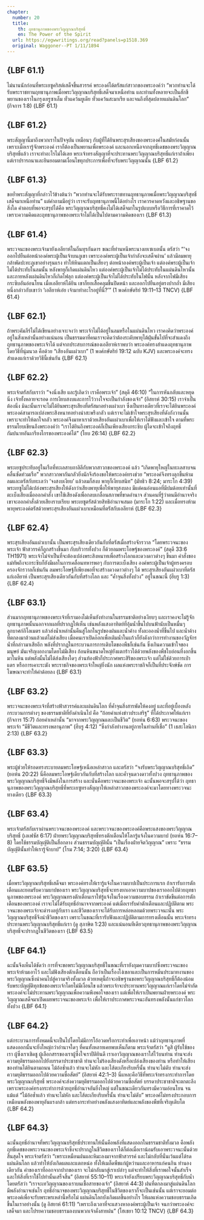 ```yaml
---
chapter:
  number: 20
  title:
    th: ฤทธานุภาพของพระวิญญาณบริสุทธิ์
    en: The Power of the Spirit
  url: https://egwwritings.org/read?panels=p1518.369
  original: Waggoner--PT 1/11/1894
---
```


## {LBF 61.1}

ไม่นานนักก่อนที่พระเยซูคริสต์เสด็จขึ้นสวรรค์ พระองค์ได้ตรัสแก่สาวกของพระองค์ว่า “พวกท่านจะได้รับพระราชทานฤทธานุภาพเมื่อพระวิญญาณบริสุทธิ์เสด็จมาเหนือท่าน และท่านทั้งหลายจะเป็นสักขีพยานของเราในกรุงเยรูซาเล็ม ทั่วแคว้นยูเดีย ทั่วแคว้นสะมาเรีย และจนถึงที่สุดปลายแผ่นดินโลก” (กิจการ 1:8) {LBF 61.1}

## {LBF 61.2}

พระสัญญานี้มาถึงพวกเราในปัจจุบัน เหมือนๆ กับผู้ที่ได้ยินพระสุรเสียงของพระองค์ในสมัยก่อนนั้น เพราะเมื่อเรารู้จักพระองค์ เราก็ต้องเป็นพยานเพื่อพระองค์ และนอกเหนือจากฤทธิ์เดชของพระวิญญาณบริสุทธิ์แล้ว เราจะทำอะไรไม่ได้เลย พระเจ้าทรงสัญญาที่จะประทานพระวิญญาณบริสุทธิ์แก่เราถ้าเพียงแต่เราปรารถนาและยินยอมตามเงื่อนไขทุกประการเพื่อที่จะรับพระวิญญาณนั้น {LBF 61.2}

## {LBF 61.3}

ขอย้ำพระสัญญาที่กล่าวไว้ข้างต้นว่า “พวกท่านจะได้รับพระราชทานฤทธานุภาพเมื่อพระวิญญาณบริสุทธิ์เสด็จมาเหนือท่าน” แต่คำถามมีอยู่ว่า เราจะรับฤทธานุภาพนี้ได้อย่างไร เราควรคาดหวังและอธิษฐานขอสิ่งใด คำตอบที่พอจะสรุปได้คือ พระวิญญาณบริสุทธิ์คงไม่ได้เสด็จมาในรูปแบบหรือวิธีการที่เราคาดไว้ เพราะความคิดและฤทธานุภาพของพระเจ้าไม่ได้เป็นไปตามความคิดของเรา {LBF 61.3}

## {LBF 61.4}

พระวจนะของพระเจ้ามายังเอลียาห์ในถิ่นทุรกันดาร ขณะที่ท่านหนีพระนางเยเซเบลนั้น ตรัสว่า “‘จงออกไปยืนต่อหน้าองค์พระผู้เป็นเจ้าบนภูเขา เพราะองค์พระผู้เป็นเจ้ากำลังจะเสด็จผ่าน’ แล้วมีลมพายุกล้าพัดปะทะภูเขาอย่างรุนแรง ทำให้หินแตกเป็นเสี่ยงๆ ต่อหน้าองค์พระผู้เป็นเจ้า แต่องค์พระผู้เป็นเจ้าไม่ได้ประทับในลมนั้น หลังพายุก็เกิดแผ่นดินไหว แต่องค์พระผู้เป็นเจ้าไม่ได้ประทับในแผ่นดินไหวนั้น และภายหลังแผ่นดินไหวก็เกิดไฟลุก แต่องค์พระผู้เป็นเจ้าไม่ได้ประทับในไฟนั้น หลังจากไฟมีเสียงกระซิบอันอ่อนโยน เมื่อเอลียาห์ได้ยิน เขาก็ยกเสื้อคลุมขึ้นปิดหน้า และออกไปยืนอยู่ตรงปากถ้ำ มีเสียงหนึ่งกล่าวกับเขาว่า ‘เอลียาห์เอ๋ย เจ้ามาทำอะไรอยู่ที่นี่?’” (1 พงศ์กษัตริย์ 19:11–13 TNCV) {LBF 61.4}

## {LBF 62.1}

ถ้าพระคัมภีร์ไม่ได้เขียนอย่างเจาะจงว่า พระเจ้าไม่ได้อยู่ในลมหรือในแผ่นดินไหว เราคงคิดว่าพระองค์อยู่ในสิ่งเหล่านั้นอย่างแน่นอน เป็นธรรมดาที่คนเราจะคิดว่าต้องระดับพายุไต้ฝุ่นขั้นไปที่จะสำแดงถึงฤทธานุภาพของพระเจ้าได้ แต่จากประสบการณ์ของเอลียาห์เราพบว่า พระองค์ทรงสำแดงฤทธานุภาพโดยวิธีที่นุ่มนวล คือด้วย “เสียงอันแผ่วเบา” (1 พงศ์กษัตริย์ 19:12 ฉบับ KJV) และพระองค์จะทรงสำแดงแก่เราด้วยวิธีนี้เช่นกัน {LBF 62.1}

## {LBF 62.2}

พระเจ้าตรัสกับเราว่า “จงนิ่งเสีย และรู้เถิดว่า เราคือพระเจ้า” (สดุดี 46:10) “ในการหันกลับและหยุดนิ่ง เจ้าทั้งหลายจะรอด การเงียบสงบและการไว้วางใจจะเป็นกำลังของเจ้า” (อิสยาห์ 30:15) เราจำเป็นต้องนิ่ง มิฉะนั้นเราจะไม่ได้ยินพระสุรเสียงที่ตรัสมาอย่างแผ่วเบา ซึ่งเป็นทางเดียวที่เราจะได้ยินพระองค์ พระองค์สามารถเปล่งพระสิงหนาทอย่างน่าสะพรึงกลัว แต่เราจะไม่เข้าใจพระสุรเสียงที่ดังกังวานนั้น เพราะจะทำให้ตกใจกลัว พระองค์จึงมาหาเราด้วยเสียงอันแผ่วเบาเพื่อให้เราได้ฟังและเข้าใจ ตามที่พระธรรมโยบเขียนถึงพระองค์ว่า “เราได้ยินถึงพระองค์ก็เป็นเพียงเสียงกระซิบ ผู้ใดจะเข้าใจถึงฤทธิ์กัมปนาทอันเกรียงไกรของพระองค์ได้” (โยบ 26:14) {LBF 62.2}

## {LBF 62.3}

พระเยซูประทับอยู่ในเรือที่ทะเลสาบกาลิลีกับพวกสาวกของพระองค์ แล้ว “เกิดพายุใหญ่ในทะเลสาบจนคลื่นซัดท่วมเรือ” พวกสาวกพากันกลัวยิ่งนักจึงร้องขอให้พระองค์ทรงช่วย “พระองค์จึงทรงลุกขึ้นห้ามลมและตรัสกับทะเลว่า ‘จงสงบเงียบ’ แล้วลมก็สงบ พายุก็เงียบสนิท” (มัทธิว 8:24; มาระโก 4:39) พระเยซูไม่ได้เปล่งพระสุรเสียงให้ดังกว่าเสียงพายุเพื่อให้พายุสงบลง มีแต่คนอ่อนแอที่มีปมด้อยเท่านั้นที่ตะเบ็งเสียงเมื่อออกคำสั่ง เขาใช้เสียงดังเพื่อกลบเกลื่อนสภาพที่ขาดอำนาจ ส่วนคนที่รู้ว่าตนมีอำนาจจริง เขาจะออกคำสั่งด้วยเสียงราบเรียบ พระเยซูตรัสด้วยสิทธิอำนาจเสมอ (มาระโก 1:22) และเมื่อทรงห้ามพายุพระองค์ตรัสด้วยพระสุรเสียงอันแผ่วเบาเหมือนที่ตรัสกับเอลียาห์ {LBF 62.3}

## {LBF 62.4}

พระสุรเสียงอันแผ่วเบานั้น เป็นพระสุรเสียงเดียวกันกับที่ตรัสเมื่อสร้างจักรวาล “โดยพระวจนะของพระเจ้า ฟ้าสวรรค์ก็ถูกสร้างขึ้นมา กับบริวารทั้งปวง ก็ด้วยลมพระโอษฐ์ของพระองค์” (สดุดี 33:6 TH1971) พระเจ้าไม่จำเป็นที่จะต้องเปล่งพระสิงหนาทเพื่อสร้างโลกและดวงดาวต่างๆ ขึ้นมา คำสั่งของแม่ทัพถึงจะกระซิบก็ยังมีผลในการเคลื่อนทหารพอๆ กับการตะเบ็งเสียง องค์พระผู้เป็นเจ้าผู้ทรงครอบครองจักรวาลก็เช่นกัน ลมพระโอษฐ์ก็เพียงพอที่จะสร้างดวงดาวต่างๆ ได้ พระสุรเสียงอันแผ่วเบาที่ตรัสแก่เอลียาห์ เป็นพระสุรเสียงเดียวกันกับที่สร้างโลก และ “ค้ำจุนสิ่งทั้งปวง” อยู่ในขณะนี้ (ฮีบรู 1:3) {LBF 62.4}

## {LBF 63.1}

ส่วนมากฤทธานุภาพของพระเจ้าที่เรามองไม่เห็นยังทำงานในธรรมชาติอย่างเงียบๆ และเราคงจะไม่รู้จักฤทธานุภาพนั้นนอกจากผลที่ปรากฏให้เห็น เช่นพลังแสงอาทิตย์ที่อุ้มน้ำขึ้นไปบนฟ้านับเป็นหมื่นๆ ลูกบาศก์กิโลเมตร แล้วส่งน้ำเหล่านั้นคืนสู่โลกในรูปของฝนและน้ำค้าง ทั้งละอองน้ำที่ขึ้นไป และน้ำค้างที่ตกลงมาล้วนแล้วแต่ไม่ส่งเสียง เมื่อคนเราเปิดก๊อกเพื่อเติมน้ำในแก้วก็ยังดังกว่าการทำงานของวัฏจักรน้ำที่กล่าวมาเสียอีก พลังที่ปรากฏในกระบวนการการเติบโตของพืชก็เช่นกัน ซึ่งเกินความเข้าใจของมนุษย์ มันเจริญงอกงามโดยไม่มีเสียง ก้อนหินขนาดใหญ่ยังแตกร้าวได้ด้วยพลังของพืชใบอ่อนที่งอกขึ้นมาในหิน แต่พลังนั้นไม่ได้ส่งเสียงใดๆ ส่วนท้องฟ้าก็ประกาศพระสิริของพระเจ้า แต่ไม่ใช่ด้วยการเป่าแตร หรือการเคาะระฆัง พระราชกิจของพระเจ้าใหญ่ยิ่งนัก ผลแห่งพระราชกิจก็เป็นที่ประจักษ์ชัด การโฆษณาจะทำให้ค่าด้อยลง {LBF 63.1}

## {LBF 63.2}

พระวจนะของพระเจ้าที่สร้างฟ้าสวรรค์และแผ่นดินโลก ที่ค้ำจุนสิ่งสารพัดให้คงอยู่ และที่อยู่เบื้องหลังกระบวนการต่างๆ ของธรรมชาติที่ยังดำเนินไป คือ “ถ้อยคำแห่งข่าวประเสริฐ” ที่ได้ประกาศให้แก่เรา (กิจการ 15:7) ถ้อยคำเหล่านั้น “มาจากพระวิญญาณและเป็นชีวิต” (ยอห์น 6:63) พระวจนะของพระเจ้า “มีชีวิตและทรงพลานุภาพ” (ฮีบรู 4:12) “ซึ่งกำลังทำงานอยู่ภายในท่านที่เชื่อ” (1 เธสะโลนิกา 2:13) {LBF 63.2}

## {LBF 63.3}

พระผู้ช่วยให้รอดทรงระบายลมพระโอษฐ์เหนือเหล่าสาวก และตรัสว่า “จงรับพระวิญญาณบริสุทธิ์เถิด” (ยอห์น 20:22) นี่คือลมพระโอษฐ์เดียวกันกับที่สร้างโลก และค้ำจุนดวงดาวทั้งปวง ฤทธานุภาพของพระวิญญาณบริสุทธิ์จึงมีพลังในการสร้าง และนั่นคือพระวจนะของพระเจ้า ฉะนั้นพอจะสรุปได้ว่า ฤทธานุภาพของพระวิญญาณบริสุทธิ์ที่พระเยซูทรงสัญญาให้เหล่าสาวกของพระองค์จะมาโดยทางพระวจนะทางเดียว {LBF 63.3}

## {LBF 63.4}

พระเจ้าตรัสกับเราผ่านพระวจนะของพระองค์ และพระวจนะของพระองค์คือพระแสงของพระวิญญาณบริสุทธิ์ (เอเฟซัส 6:17) ฝ่ายพระวิญญาณบริสุทธิ์ทรงตักเตือนให้โลกรู้แจ้งในความบาป (ยอห์น 16:7–8) โดยใช้ธรรมบัญญัติเป็นสื่อกลาง ส่วนธรรมบัญญัตินั้น “เป็นเรื่องฝ่ายจิตวิญญาณ” เพราะ “ธรรมบัญญัตินั้นทำให้เรารู้จักบาป” (โรม 7:14; 3:20) {LBF 63.4}

## {LBF 63.5}

เมื่อพระวิญญาณบริสุทธิ์เสด็จมา พระองค์ทรงให้เรารู้แจ้งในความบาปเป็นประการแรก ถ้าเรารับการตักเตือนและยอมรับความบาปของเรา พระวิญญาณบริสุทธิ์จะทรงยกเอาความบาปของเราออกไปด้วยฤทธานุภาพของพระองค์ พระวิญญาณทรงตักเตือนเราให้รู้แจ้งในเรื่องความชอบธรรม ถ้าเราขัดขืนต่อการตักเตือนของพระองค์ เราจะไม่ได้รับฤทธิ์อำนาจจากพระองค์ แต่เมื่อเรารับคำตักเตือนและปฏิบัติตาม พระวจนะของพระเจ้าจะดำรงอยู่กับเรา และชีวิตของเราจะได้รับการหล่อหลอมด้วยพระวจนะนั้น พระวิญญาณบริสุทธิ์จึงนำชีวิตของเรา เพราะในขณะที่เรารับฟังและปฏิบัติตามการทรงเตือนนั้น พระเจ้าทรงประทานพระวิญญาณบริสุทธิ์แก่เรา (ดู สุภาษิต 1:23) และแน่นอนทีเดียวฤทธานุภาพของพระวิญญาณบริสุทธิ์จะปรากฏในชีวิตของเรา {LBF 63.5}

## {LBF 64.1}

ฉะนั้นจึงเห็นได้ชัดว่า การที่จะขอพระวิญญาณบริสุทธิ์ในขณะที่เรายังกุมความบาปซึ่งพระวจนะของพระเจ้าห้ามเอาไว้ และไม่ฟังเสียงตักเตือนนั้น ถือว่าเป็นเรื่องโง่เขลาและเป็นการหมิ่นประมาทงานของพระวิญญาณซึ่งนำคนไปสู่ความจริงทั้งมวล ด้วยเหตุนี้ถ้าจะอธิษฐานขอพระวิญญาณบริสุทธิ์ก็ต้องน้อมรับพระบัญญัติทุกข้อของพระเจ้าโดยไม่มีเงื่อนไข แล้วพระเจ้าจะประทานพระวิญญาณแก่เราโดยไม่จำกัด พระองค์จะไม่ประทานพระวิญญาณเพื่อความพึงพอใจของเรา แต่เพื่อให้เราเป็นพยานฝ่ายพระองค์ พระวิญญาณเสด็จมาเปิดเผยพระวจนะของพระเจ้า เพื่อให้เราประกาศพระวจนะอันทรงพลังนั้นแก่ชาวโลกทั้งปวง {LBF 64.1}

## {LBF 64.2}

แต่กระบวนการทั้งหมดนี้จะเป็นไปโดยไม่มีการโอ้อวดหรือกระทำเพื่อเอาหน้า แม้ว่าฤทธานุภาพที่แสดงออกนั้นจะยิ่งใหญ่กว่าอำนาจใดๆ ที่คนทั้งหลายเคยพบเห็นก็ตาม พระเจ้าตรัสว่า “ดูสิ ผู้รับใช้ของเรา ผู้ซึ่งเราเชิดชู ผู้เลือกสรรของเราผู้ซึ่งใจเราปีติยินดี เราเอาวิญญาณของเราใส่ไว้บนท่าน ท่านจะส่งความยุติธรรมออกไปยังบรรดาประชาชาติ ท่านจะไม่ร้องเสียงดังหรือเปล่งเสียงของท่าน หรือทำให้เสียงของท่านได้ยินตามถนน ไม้อ้อช้ำแล้ว ท่านจะไม่หัก และไส้ตะเกียงริบหรี่นั้น ท่านจะไม่ดับ ท่านจะส่งความยุติธรรมออกไปด้วยความซื่อสัตย์” (อิสยาห์ 42:1–3) นี่แหละคือวิธีที่พระเจ้าทรงกระทำการโดยพระวิญญาณบริสุทธิ์ พระองค์จะส่งความยุติธรรมออกไปด้วยความซื่อสัตย์ บรรดาประชาชาติจะตกตะลึง เพราะพระองค์ทรงกระทำการด้วยฤทธิ์อำนาจอันยิ่งใหญ่ แต่ในขณะเดียวกันทรงมีความอ่อนโยน จนแม้แต่ “ไม้อ้อช้ำแล้ว ท่านจะไม่หัก และไส้ตะเกียงริบหรี่นั้น ท่านจะไม่ดับ” พระองค์ไม่ทรงประกอบการเหมือนพลังของพายุอันแรงกล้า แต่ทรงกระทำอย่างพลังแสงอาทิตย์และพลังของพืชที่เจริญเติบโต {LBF 64.2}

## {LBF 64.3}

ฉะนั้นฤทธิ์อำนาจที่พระวิญญาณบริสุทธิ์ประทานให้นั้นคือพลังที่แสดงออกในธรรมชาติทั้งมวล คือพลังฤทธิ์เดชของพระวจนะของพระเจ้าซึ่งจะปรากฏในชีวิตของเราได้ก็ต่อเมื่อเราน้อมรับเอาพระวจนะนั้นด้วยสิ้นสุดใจ พระเจ้าตรัสว่า “เพราะเหมือนฝนและหิมะลงมาจากฟ้าสวรรค์ และไม่กลับที่นั่นเว้นแต่ได้รดแผ่นดินโลก แล้วทำให้บังเกิดผลและแตกหน่อ ทั้งให้เมล็ดพืชแก่ผู้หว่านและอาหารแก่คนกิน ทำนองเดียวกัน คำของเราที่ออกจากปากของเรา จะไม่กลับมาสู่เราเปล่าๆ แต่จะทำให้สิ่งที่เราพอใจนั้นสำเร็จ และให้สิ่งที่เราใช้ไปทำนั้นเสร็จสิ้น” (อิสยาห์ 55:10–11) พระเจ้ายังเปรียบพระวิญญาณบริสุทธิ์กับน้ำ โดยตรัสว่า “เราจะเทวิญญาณของเราบนเชื้อสายของเจ้า” (อิสยาห์ 44:3) ฝนที่ตกลงมาสู่แผ่นดินโลกมีพลังอำนาจเช่นไร ฤทธิ์อำนาจของพระวิญญาณบริสุทธิ์ในชีวิตของเราก็จะเป็นเช่นนั้น แต่เราจะยอมต่อพระองค์เพื่อจะรับพระพรเหล่านี้หรือไม่ แผ่นดินโลกบังเกิดผลขึ้นอย่างไร ให้ผลแห่งความชอบธรรมเกิดขึ้นในเราอย่างนั้น (ดู อิสยาห์ 61:11) “เพราะถึงเวลาที่จะแสวงหาองค์พระผู้เป็นเจ้า จนกว่าพระองค์จะเสด็จมา และโปรยความชอบธรรมลงบนพวกเจ้าดั่งสายฝน” (โฮเชยา 10:12 TNCV) {LBF 64.3}
